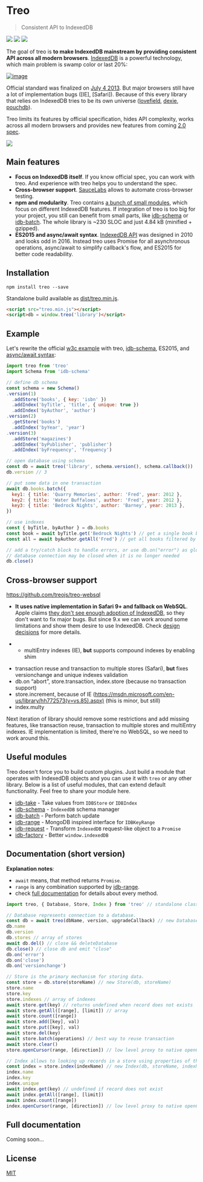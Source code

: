 # Treo

> Consistent API to IndexedDB

[![](https://img.shields.io/npm/v/treo.svg)](https://npmjs.org/package/treo)
[![](https://img.shields.io/travis/treojs/treo.svg)](https://travis-ci.org/treojs/treo)
[![](http://img.shields.io/npm/dm/treo.svg)](https://npmjs.org/package/treo)

The goal of treo is **to make IndexedDB mainstream by providing consistent API across all modern browsers**.
[IndexedDB](https://www.w3.org/TR/IndexedDB/) is a powerful technology, which main problem is swamp color or last 20%:

[![image](https://cloud.githubusercontent.com/assets/158189/13082651/cd6a8b2c-d4d1-11e5-8e0a-3e4841a5140d.png)](http://caniuse.com/#feat=indexeddb)

Official standard was finalized on [July 4 2013](https://www.w3.org/TR/2013/CR-IndexedDB-20130704/). But major browsers still have a lot of implementation bugs ([IE], [Safari]). Because of this every library that relies on IndexedDB tries to be its own universe ([lovefield](https://github.com/google/lovefield), [dexie](https://github.com/dfahlander/Dexie.js), [pouchdb](https://github.com/pouchdb/pouchdb)).

Treo limits its features by official specification, hides API complexity, works across all modern browsers and provides new features from coming [2.0 spec](https://github.com/w3c/IndexedDB).

[![](https://saucelabs.com/browser-matrix/treo.svg)](https://saucelabs.com/u/treo)

## Main features

- **Focus on IndexedDB itself**. If you know official spec, you can work with treo. And experience with treo helps you to understand the spec.
- **Cross-browser support**. [SauceLabs](https://github.com/defunctzombie/zuul) allows to automate cross-browser testing.
- **npm and modularity**. Treo contains [a bunch of small modules](#useful-modules), which focus on different IndexedDB features. If integration of treo is too big for your project, you still can benefit from small parts, like [idb-schema](https://github.com/treojs/idb-schema) or [idb-batch](https://github.com/treojs/idb-batch). The whole library is ~230 SLOC and just 4.84 kB (minified + gzipped).
- **ES2015 and async/await syntax**. [IndexedDB API](https://www.w3.org/TR/IndexedDB/) was designed in 2010 and looks odd in 2016. Instead treo uses Promise for all asynchronous operations, async/await to simplify callback's flow, and ES2015 for better code readability.

## Installation

    npm install treo --save

Standalone build available as [dist/treo.min.js](./dist/treo.min.js).

```html
<script src="treo.min.js"></script>
<script>db = window.treo('library')</script>
```

## Example

Let's rewrite the official [w3c example](http://www.w3.org/TR/IndexedDB/#introduction)
with treo, [idb-schema](https://github.com/treojs/idb-schema), ES2015, and [async/await syntax](https://jakearchibald.com/2014/es7-async-functions/):

```js
import treo from 'treo'
import Schema from 'idb-schema'

// define db schema
const schema = new Schema()
.version(1)
  .addStore('books', { key: 'isbn' })
  .addIndex('byTitle', 'title', { unique: true })
  .addIndex('byAuthor', 'author')
.version(2)
  .getStore('books')
  .addIndex('byYear', 'year')
.version(3)
  .addStore('magazines')
  .addIndex('byPublisher', 'publisher')
  .addIndex('byFrequency', 'frequency')

// open database using schema
const db = await treo('library', schema.version(), schema.callback())
db.version // 3

// put some data in one transaction
await db.books.batch({
  key1: { title: 'Quarry Memories', author: 'Fred', year: 2012 },
  key2: { title: 'Water Buffaloes', author: 'Fred', year: 2012 },
  key3: { title: 'Bedrock Nights', author: 'Barney', year: 2013 },
})

// use indexes
const { byTitle, byAuthor } = db.books
const book = await byTitle.get('Bedrock Nights') // get a single book by title using an index
const all = await byAuthor.getAll('Fred') // get all books filtered by author

// add a try/catch block to handle errors, or use db.on("error") as global handler
// database connection may be closed when it is no longer needed
db.close()
```

## Cross-browser support

https://github.com/treojs/treo-websql

- **It uses native implementation in Safari 9+ and fallback on WebSQL**. Apple claims [they don't see enough adoption of IndexedDB](https://twitter.com/simevidas/status/610910096097304578), so they don't want to fix major bugs. But since 9.x we can work around some limitations and show them desire to use IndexedDB. Check [design decisions](#design-decisions) for more details.

- * multiEntry indexes (IE), **but** supports compound indexes by enabling shim
* transaction reuse and transaction to multiple stores (Safari), **but** fixes versionchange and unique indexes validation
* db.on “abort”, store.transaction, index.store (because no transaction support)
* store.increment, because of IE (https://msdn.microsoft.com/en-us/library/hh772573(v=vs.85).aspx) (this is minor, but still)
* index.multy

Next iteration of library should remove some restrictions and add missing features, like transaction reuse, transaction to multiple stores and multiEntry indexes.
IE implementation is limited, there're no WebSQL, so we need to work around this.

## Useful modules

Treo doesn't force you to build custom plugins. Just build a module that operates with IndexedDB objects and you can use it with `treo` or any other library.
Below is a list of useful modules, that can extend default functionality. Feel free to share your module here.

* [idb-take](https://github.com/treojs/idb-take) - Take values from `IDBStore` or `IDBIndex`
* [idb-schema](https://github.com/treojs/idb-schema) - `IndexedDB` schema manager
* [idb-batch](https://github.com/treojs/idb-batch) - Perform batch update
* [idb-range](https://github.com/treojs/idb-range) - MongoDB inspired interface for `IDBKeyRange`
* [idb-request](https://github.com/treojs/idb-request) - Transform `IndexedDB` request-like object to a `Promise`
* [idb-factory](https://github.com/treojs/idb-factory) - Better `window.indexedDB`

## Documentation (short version)

**Explanation notes**:
- `await` means, that method returns `Promise`.
- `range` is any combination supported by [idb-range](https://github.com/treojs/idb-range#rangeopts).
- check [full documentation](https://github.com/treojs/treo#full-documentation) for details about every method.

```js
import treo, { Database, Store, Index } from 'treo' // standalone classes are also available

// Database represents connection to a database.
const db = await treo(dbName, version, upgradeCallback) // new Database(rawDb)
db.name
db.version
db.stores // array of stores
await db.del() // close && deleteDatabase
db.close() // close db and emit "close"
db.on('error')
db.on('close')
db.on('versionchange')

// Store is the primary mechanism for storing data.
const store = db.store(storeName) // new Store(db, storeName)
store.name
store.key
store.indexes // array of indexes
await store.get(key) // returns undefined when record does not exists
await store.getAll([range], [limit]) // array
await store.count([range])
await store.add([key], val)
await store.put([key], val)
await store.del(key)
await store.batch(operations) // best way to reuse transaction
await store.clear()
store.openCursor(range, [direction]) // low level proxy to native openCursor

// Index allows to looking up records in a store using properties of the values.
const index = store.index(indexName) // new Index(db, storeName, indexName)
index.name
index.key
index.unique
await index.get(key) // undefined if record does not exist
await index.getAll([range], [limit])
await index.count([range])
index.openCursor(range, [direction]) // low level proxy to native openCursor
```

## Full documentation

Coming soon...

## License

[MIT](./LICENSE)
